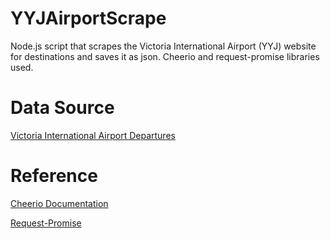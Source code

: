 # YYJAirportScrape
Node.js script that scrapes the Victoria International Airport (YYJ) website for destinations and saves it as json. Cheerio and request-promise libraries used.

# Data Source
[Victoria International Airport Departures](http://www.victoriaairport.com/departures)

# Reference
[Cheerio Documentation](https://cheerio.js.org/)

[Request-Promise](https://github.com/request/request-promise#readme)
